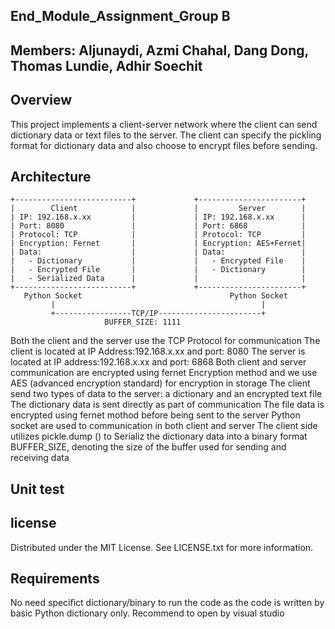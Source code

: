 ## End_Module_Assignment_Group B
## Members: Aljunaydi, Azmi Chahal, Dang Dong, Thomas Lundie, Adhir Soechit

## Overview
This project implements a client-server network where the client can send dictionary data or text files to the server. 
The client can specify the pickling format for dictionary data and also choose to encrypt files before sending.

## Architecture

    +--------------------------+             +-----------------------+
    |        Client            |             |         Server        |
    | IP: 192.168.x.xx         |             | IP: 192.168.x.xx      |
    | Port: 8080               |             | Port: 6868            |
    | Protocol: TCP            |             | Protocol: TCP         |
    | Encryption: Fernet       |             | Encryption: AES+Fernet|
    | Data:                    |             | Data:                 |
    |   - Dictionary           |             |   - Encrypted File    |
    |   - Encrypted File       |             |   - Dictionary        |
    |   - Serialized Data      |             |                       |
    +--------------------------+             +-----------------------+
       Python Socket                                 Python Socket
             |                                              |
             +-----------------TCP/IP-----------------------+
                         BUFFER_SIZE: 1111               

Both the client and the server use the TCP Protocol for communication
The client is located at IP Address:192.168.x.xx and port: 8080
The server is located at IP address:192.168.x.xx and port: 6868
Both client and server communication are encrypted using fernet Encryption method and we use AES (advanced encryption standard) for encryption in storage
The client send two types of data to the server: a dictionary and an encrypted text file
The dictionary data is sent directly as part of communication
The file data is encrypted using fernet mothod before being sent to the server
Python socket are used to communication in both client and server
The client side utilizes pickle.dump () to Serializ the dictionary data into a binary format
BUFFER_SIZE, denoting the size of the buffer used for sending and receiving data

## Unit test

## license 
Distributed under the MIT License. See LICENSE.txt for more information.

## Requirements
No need specifict dictionary/binary to run the code as the code is written by basic Python dictionary only.
Recommend to open by visual studio
